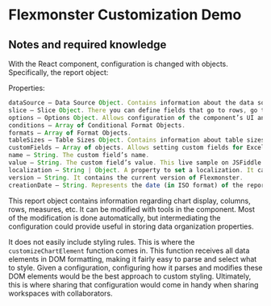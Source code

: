 # Flexmonster Customization Demo

## Notes and required knowledge
With the React component, configuration is changed with objects. Specifically, the 
report object:

Properties:
```javascript
dataSource – Data Source Object. Contains information about the data source.
slice – Slice Object. There you can define fields that go to rows, go to columns and go to measures, add filtering, sorting, report filtering, expands, and drills.
options – Options Object. Allows configuration of the component’s UI and functionality for customers.
conditions – Array of Conditional Format Objects.
formats – Array of Format Objects.
tableSizes – Table Sizes Object. Contains information about table sizes.
customFields – Array of objects. Allows setting custom fields for Excel export or storing some additional information. They are not shown on the grid but they will be displayed in the exported Excel table. Each object has the following properties:
name – String. The custom field’s name.
value – String. The custom field’s value. This live sample on JSFiddle illustrates how to set the customFields property.
localization – String | Object. A property to set a localization. It can be inline JSON or URL to a localization JSON file.
version – String. It contains the current version of Flexmonster.
creationDate – String. Represents the date (in ISO format) of the report creation.
```

This report object contains information regarding chart display, columns, rows, measures, etc. It can be modified with tools in the component. Most of the modification is done automatically, but intermediating the configuration could provide useful in storing data organization properties.

It does not easily include styling rules. This is where the `customizeChartElement` function comes in. This function receives all data elements in DOM formatting, making it fairly easy to parse and select what to style. Given a configuration, configuring how it parses and modifies these DOM elements would be the best approach to custom styling. Ultimately, this is where sharing that configuration would come in handy when sharing workspaces with collaborators.